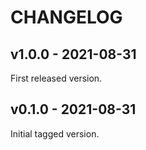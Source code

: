 # CHANGELOG

## v1.0.0 - 2021-08-31

First released version.

## v0.1.0 - 2021-08-31

Initial tagged version.
